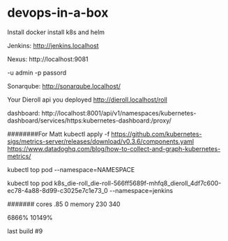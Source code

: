 # devops-in-a-box

Install docker
install k8s
and helm

Jenkins:
http://jenkins.localhost

Nexus:
http://localhost:9081

-u admin -p passord

Sonarqube:
http://sonarqube.localhost/

Your Dieroll api you deployed
http://dieroll.localhost/roll

dashboard:
http://localhost:8001/api/v1/namespaces/kubernetes-dashboard/services/https:kubernetes-dashboard:/proxy/



########For Matt
kubectl apply -f https://github.com/kubernetes-sigs/metrics-server/releases/download/v0.3.6/components.yaml
https://www.datadoghq.com/blog/how-to-collect-and-graph-kubernetes-metrics/


kubectl top pod --namespace=NAMESPACE

kubectl top pod k8s_die-roll_die-roll-566ff5689f-mhfq8_dieroll_4df7c600-ec78-4a88-8d99-c3025e7c1e73_0 --namespace=jenkins

#######
cores  .85   0
memory 230  340

6866%   10149%

last build #9